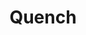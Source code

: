---
title: "Quench"

spell:
  schools:
    - name:        "Transmutation"
      subschools:  []
      descriptors: []
  classes:
    - name:  "Druid"
      abbr:  "Drd"
      level: 3
  components:         [V, S, DF]
  castingTime:        "1 standard action"
  range:              "Medium (100 ft. + 10 ft./level)"
  target:             "One 20-ft. cube/level (S) or one fire-based magic item"
  duration:           "Instantaneous"
  savingThrow:        "None or Will negates (object)"
  spellResistance:    "No or Yes (object)"
  description:        |
    Quench is often used to put out forest fires and other conflagrations. It extinguishes all nonmagical fires in its area. The spell also dispels any fire spells in its area, though you must succeed on a dispel check ({% die_roll 1 20 0 %} +1 per caster level, maximum +15) against each spell to dispel it. The DC to dispel such spells is 11 + the caster level of the fire spell.

    Each elemental (fire) creature within the area of a quench spell takes {% die_roll 1 6 0 %} points of damage per caster level (maximum {% die_roll 15 6 0 %}, no save allowed).

    Alternatively, you can target the spell on a single magic item that creates or controls flame. The item loses all its fire-based magical abilities for {% die_roll 1 4 0 %} hours unless it succeeds on a Will save. (Artifacts are immune to this effect.)
---
